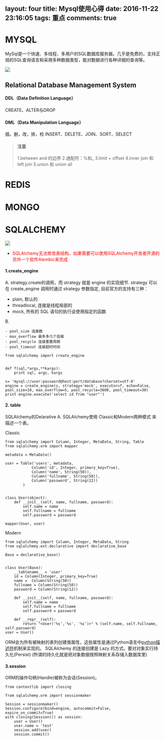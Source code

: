 layout: four
title: Mysql使用心得
date: 2016-11-22 23:16:05
tags: 重点
comments: true
---
# MYSQL
MySql是一个快速、多线程、多用户的SQL数据库服务器。几乎是免费的，支持正规的SQL查询语言和采用多种数据类型，能对数据进行各种详细的查询等。

![](https://martin-upload.b0.upaiyun.com/web/2016/11/3cdb883804bf06eb6c5326317d2fbc60.png)

## Relational Database Management System

#### DDL（Data Definition Language）
CREATE、ALTER与DROP

#### DML（Data Manipulation Language）
插，删，改，排，检
INSERT、DELETE、JOIN、SORT、SELECT

> #### 注意
> 1.between and 的边界
2.通配符：%和_
3.limit + offset
4.inner join 和 left join
5.union 和 union all


# REDIS


# MONGO


# SQLALCHEMY
![](https://martin-upload.b0.upaiyun.com/web/2016/11/2bc29ffdc76fd28affe82473665cce4c.png)
* <font color=red>SQLAlchemy无法修改表结构，如果需要可以使用SQLAlchemy开发者开源的另外一个软件Alembic来完成</font>

#### 1.create_engine
A.
strategy.create的调用，而 strategy 就是 engine 的实现细节. strategy 可以在 create_engine 调用时通过 strategy 参数指定, 目前官方的支持有三种：
* plain, 默认的
* threadlocal, 连接是线程局部的
* mock, 所有的 SQL 语句的执行会使用指定的函数

B.
```
- pool_size 连接数
- max_overflow 最多多几个连接
- pool_recycle 连接重置周期
- pool_timeout 连接超时时间
```
```
from sqlalchemy import create_engine


def f(sql,*args,**kargs):
    print sql, args, kargs

s= 'mysql://user:password@host:port/database?charset=utf-8'
engine = create_engine(s, strategy='mock', executor=f, echo=False, pool_size=10, max_overflow=5, pool_recycle=3600, pool_timeout=30)
print engine.execute('select id from "user"')
```

#### 2. table
SQLAlchemy的Delarative
A.
SQLAlchemy使用 Classic和Modern两种模式 来描述一个表。

Classic
```
from sqlalchemy import Column, Integer, MetaData, String, Table
from sqlalchemy.orm import mapper

metadata = MetaData()

user = Table('users', metadata,
            Column('id', Integer, primary_key=True),
            Column('name', String(50)),
            Column('fullname', String(50)),
            Column('password', String(12))
        )


class User(object):
    def __init__(self, name, fullname, password):
        self.name = name
        self.fullname = fullname
        self.password = password

mapper(User, user)
```
Modern
```
from sqlalchemy import Column, Integer, MetaData, String
from sqlalchemy.ext.declarative import declarative_base

Base = declarative_base()


class User(Base):
    __tablename__ = 'user'
    id = Column(Integer, primary_key=True)
    name =  Column(String(50))
    fullname = Column(String(50))
    password = Column(String(12))

    def __init__(self, name, fullname, password):
        self.name = name
        self.fullname = fullname
        self.password = password

    def __repr__(self):
        return "<User('%s','%s', '%s')>" % (self.name, self.fullname, self.password)
user = User()
```
ORM会为所有被映射的表列创建类属性，这些属性是通过Python语言中[python描述符](http://www.geekfan.net/7862/)机制来实现的。
SQLAlchemy 的连接创建是 Lazy 的方式。要对对象实行持久化(Persist) (所谓的持久化就是把对象数据按照映射关系存储入数据库里)

#### 3.session
ORM的操作句柄(Handle)被称为会话(Session)。

```
from contextlib import closing

from sqlalchemy.orm import sessionmaker

Session = sessionmaker()
Session.configure(bind=engine, autocommit=False, expire_on_commit=True)
with closing(Session()) as session:
    user = User()
    user.name = 'test'
    session.add(user)
    session.commit()
```